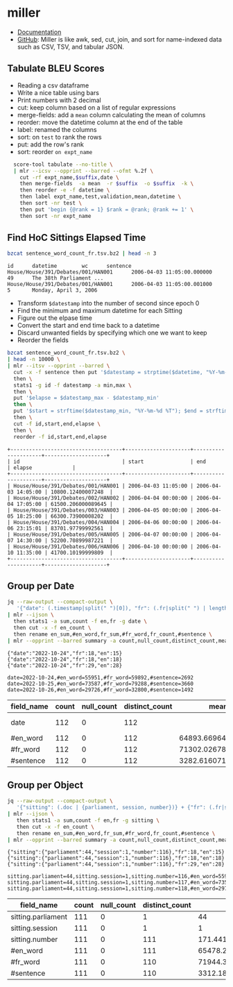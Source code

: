 # miller

- [Documentation](https://miller.readthedocs.io)
- [GitHub](https://github.com/johnkerl/miller): Miller is like awk, sed, cut, join, and sort for name-indexed data such as CSV, TSV, and tabular JSON.

## Tabulate BLEU Scores

- Reading a csv dataframe
- Write a nice table using bars
- Print numbers with 2 decimal
- cut: keep column based on a list of regular expressions
- merge-fields: add a `mean` column calculating the mean of columns
- reorder: move the datetime column at the end of the table
- label: renamed the columns
- sort: on `test` to rank the rows
- put: add the row's rank
- sort: reorder `on expt_name`

```sh
  score-tool tabulate --no-title \
  | mlr --icsv --opprint --barred --ofmt %.2f \
    cut -rf expt_name,$suffix,date \
    then merge-fields  -a mean  -r $suffix  -o $suffix  -k \
    then reorder -e -f datetime \
    then label expt_name,test,validation,mean,datetime \
    then sort -nr test \
    then put 'begin {@rank = 1} $rank = @rank; @rank += 1' \
    then sort -nr expt_name
```

## Find HoC Sittings Elapsed Time

```sh
bzcat sentence_word_count_fr.tsv.bz2 | head -n 3
```

```
id      datetime        wc      sentence
House/House/391/Debates/001/HAN001      2006-04-03 11:05:00.000000      49      The 38th Parliament ...
House/House/391/Debates/001/HAN001      2006-04-03 11:05:00.001000      5       Monday, April 3, 2006
```

- Transform `$datestamp` into the number of second since epoch 0
- Find the minimum and maximum datetime for each Sitting
- Figure out the elpase time
- Convert the start and end time back to a datetime
- Discard unwanted fields by specifying which one we want to keep
- Reorder the fields

```sh
bzcat sentence_word_count_fr.tsv.bz2 \
| head -n 10000 \
| mlr --itsv --opprint --barred \
  cut -x -f sentence then put '$datestamp = strptime($datetime, "%Y-%m-%d %T.%f")' \
  then \
  stats1 -g id -f datestamp -a min,max \
  then \
  put '$elapse = $datestamp_max - $datestamp_min'
  then \
  put '$start = strftime($datestamp_min, "%Y-%m-%d %T"); $end = strftime($datestamp_max, "%Y-%m-%d %T")' \
  then \
  cut -f id,start,end,elapse \
  then \
  reorder -f id,start,end,elapse
```

```
+------------------------------------+---------------------+---------------------+--------------------+
| id                                 | start               | end                 | elapse             |
+------------------------------------+---------------------+---------------------+--------------------+
| House/House/391/Debates/001/HAN001 | 2006-04-03 11:05:00 | 2006-04-03 14:05:00 | 10800.12400007248  |
| House/House/391/Debates/002/HAN002 | 2006-04-04 00:00:00 | 2006-04-04 17:05:00 | 61500.206000089645 |
| House/House/391/Debates/003/HAN003 | 2006-04-05 00:00:00 | 2006-04-05 18:25:00 | 66300.73900008202  |
| House/House/391/Debates/004/HAN004 | 2006-04-06 00:00:00 | 2006-04-06 23:15:01 | 83701.97799992561  |
| House/House/391/Debates/005/HAN005 | 2006-04-07 00:00:00 | 2006-04-07 14:30:00 | 52200.70899987221  |
| House/House/391/Debates/006/HAN006 | 2006-04-10 00:00:00 | 2006-04-10 11:35:00 | 41700.10199999809  |
+------------------------------------+---------------------+---------------------+--------------------+
```

## Group per Date

```sh
jq --raw-output --compact-output \
   '{"date": (.timestamp|split(" ")[0]), "fr": (.fr|split(" ") | length), "en": (.en|split(" ")|length)}' \
| mlr --ijson \
  then stats1 -a sum,count -f en,fr -g date \
  then cut -x -f en_count \
  then rename en_sum,#en_word,fr_sum,#fr_word,fr_count,#sentence \
| mlr --opprint --barred summary -a count,null_count,distinct_count,mean,min,median,max,stddev
```

```
{"date":"2022-10-24","fr":18,"en":15}
{"date":"2022-10-24","fr":18,"en":18}
{"date":"2022-10-24","fr":29,"en":28}
```

```
date=2022-10-24,#en_word=55951,#fr_word=59892,#sentence=2692
date=2022-10-25,#en_word=73587,#fr_word=79288,#sentence=3660
date=2022-10-26,#en_word=29726,#fr_word=32800,#sentence=1492
```

| field_name | count | null_count | distinct_count | mean               | stddev             | min        | median     | max        |
| ---------- | ----- | ---------- | -------------- | ------------------ | ------------------ | ---------- | ---------- | ---------- |
| date       | 112   | 0          | 112            |                    |                    | 2022-10-24 | 2023-03-23 | 2023-09-29 |
| #en_word   | 112   | 0          | 112            | 64893.669642857145 | 25599.55527604576  | 2812       | 68386      | 123193     |
| #fr_word   | 112   | 0          | 112            | 71302.02678571429  | 27863.87682146542  | 3150       | 76163      | 133257     |
| #sentence  | 112   | 0          | 112            | 3282.6160714285716 | 1318.6068832416186 | 128        | 3502       | 6373       |

## Group per Object

```sh
jq --raw-output --compact-output \
   '{"sitting": (.doc | {parliament, session, number})} + {"fr": (.fr|split(" ") | length), "en": (.en|split(" ")|length)}' \
| mlr --ijson \
   then stats1 -a sum,count -f en,fr -g sitting \
   then cut -x -f en_count \
   then rename en_sum,#en_word,fr_sum,#fr_word,fr_count,#sentence \
| mlr --opprint --barred summary -a count,null_count,distinct_count,mean,min,median,max,stddev
```

```
{"sitting":{"parliament":44,"session":1,"number":116},"fr":18,"en":15}
{"sitting":{"parliament":44,"session":1,"number":116},"fr":18,"en":18}
{"sitting":{"parliament":44,"session":1,"number":116},"fr":29,"en":28}
```

```
sitting.parliament=44,sitting.session=1,sitting.number=116,#en_word=55951,#fr_word=59892,#sentence=2692
sitting.parliament=44,sitting.session=1,sitting.number=117,#en_word=73587,#fr_word=79288,#sentence=3660
sitting.parliament=44,sitting.session=1,sitting.number=118,#en_word=29726,#fr_word=32800,#sentence=1492
```

| field_name         | count | null_count | distinct_count | mean               | stddev             | min   | median | max    |
| ------------------ | ----- | ---------- | -------------- | ------------------ | ------------------ | ----- | ------ | ------ |
| sitting.parliament | 111   | 0          | 1              | 44                 | 0                  | 44    | 44     | 44     |
| sitting.session    | 111   | 0          | 1              | 1                  | 0                  | 1     | 1      | 1      |
| sitting.number     | 111   | 0          | 111            | 171.44144144144144 | 32.61697402069964  | 116   | 171    | 227    |
| #en_word           | 111   | 0          | 111            | 65478.2972972973   | 25569.833917971166 | 23026 | 68386  | 131905 |
| #fr_word           | 111   | 0          | 110            | 71944.38738738738  | 27816.245672487912 | 25521 | 76163  | 142068 |
| #sentence          | 111   | 0          | 110            | 3312.189189189189  | 1315.06589889158   | 1147  | 3502   | 6588   |
